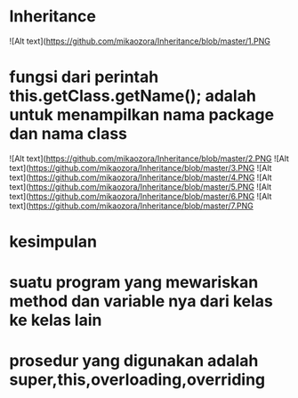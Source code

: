 # Inheritance
![Alt text](https://github.com/mikaozora/Inheritance/blob/master/1.PNG
# fungsi dari perintah this.getClass.getName(); adalah untuk menampilkan nama package dan nama class
![Alt text](https://github.com/mikaozora/Inheritance/blob/master/2.PNG
![Alt text](https://github.com/mikaozora/Inheritance/blob/master/3.PNG
![Alt text](https://github.com/mikaozora/Inheritance/blob/master/4.PNG
![Alt text](https://github.com/mikaozora/Inheritance/blob/master/5.PNG
![Alt text](https://github.com/mikaozora/Inheritance/blob/master/6.PNG
![Alt text](https://github.com/mikaozora/Inheritance/blob/master/7.PNG
# kesimpulan
# suatu program yang mewariskan method dan variable nya dari kelas ke kelas lain
# prosedur yang digunakan adalah super,this,overloading,overriding
